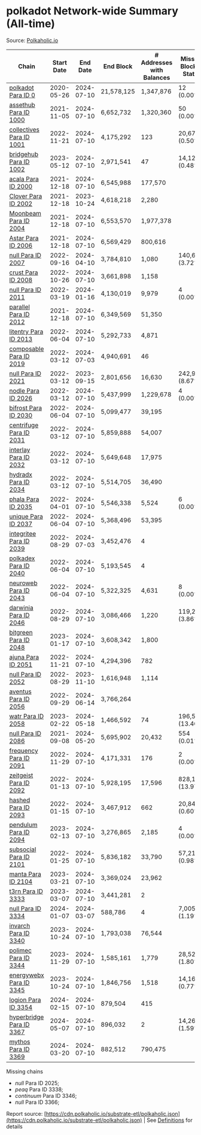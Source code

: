 # polkadot Network-wide Summary (All-time)

Source: [Polkaholic.io](https://polkaholic.io)


| Chain            | Start Date | End Date | End Block | # Addresses with Balances | Missing Blocks / Status |
| ---------------- | ---------- | ---------| --------- | ------------------------- | ----------------------- |
| [polkadot Para ID 0](/polkadot/0-polkadot) | 2020-05-26 | 2024-07-10 | 21,578,125 |  1,347,876 | 12 (0.00%)  |
| [assethub Para ID 1000](/polkadot/1000-assethub) | 2021-11-05 | 2024-07-10 | 6,652,732 |  1,320,360 | 50 (0.00%)  |
| [collectives Para ID 1001](/polkadot/1001-collectives) | 2022-11-21 | 2024-07-10 | 4,175,292 |  123 | 20,673 (0.50%)  |
| [bridgehub Para ID 1002](/polkadot/1002-bridgehub) | 2023-05-12 | 2024-07-10 | 2,971,541 |  47 | 14,121 (0.48%)  |
| [acala Para ID 2000](/polkadot/2000-acala) | 2021-12-18 | 2024-07-10 | 6,545,988 |  177,570 |    |
| [Clover Para ID 2002](/polkadot/2002-clover) | 2021-12-18 | 2023-10-24 | 4,618,218 |  2,280 |    |
| [Moonbeam Para ID 2004](/polkadot/2004-moonbeam) | 2021-12-18 | 2024-07-10 | 6,553,570 |  1,977,378 |    |
| [Astar Para ID 2006](/polkadot/2006-astar) | 2021-12-18 | 2024-07-10 | 6,569,429 |  800,616 |    |
| [null Para ID 2007](/polkadot/2007-kapex) | 2022-09-16 | 2024-04-10 | 3,784,810 |  1,080 | 140,668 (3.72%)  |
| [crust Para ID 2008](/polkadot/2008-crust) | 2022-10-26 | 2024-07-10 | 3,661,898 |  1,158 |    |
| [null Para ID 2011](/polkadot/2011-equilibrium) | 2022-03-19 | 2024-01-16 | 4,130,019 |  9,979 | 4 (0.00%)  |
| [parallel Para ID 2012](/polkadot/2012-parallel) | 2021-12-18 | 2024-07-10 | 6,349,569 |  51,350 |    |
| [litentry Para ID 2013](/polkadot/2013-litentry) | 2022-06-04 | 2024-07-10 | 5,292,733 |  4,871 |    |
| [composable Para ID 2019](/polkadot/2019-composable) | 2022-03-12 | 2024-07-03 | 4,940,691 |  46 |    |
| [null Para ID 2021](/polkadot/2021-efinity) | 2022-03-12 | 2023-09-15 | 2,801,656 |  16,630 | 242,949 (8.67%)  |
| [nodle Para ID 2026](/polkadot/2026-nodle) | 2022-03-12 | 2024-07-10 | 5,437,999 |  1,229,678 | 4 (0.00%)  |
| [bifrost Para ID 2030](/polkadot/2030-bifrost) | 2022-06-04 | 2024-07-10 | 5,099,477 |  39,195 |    |
| [centrifuge Para ID 2031](/polkadot/2031-centrifuge) | 2022-03-12 | 2024-07-10 | 5,859,888 |  54,007 |    |
| [interlay Para ID 2032](/polkadot/2032-interlay) | 2022-03-12 | 2024-07-10 | 5,649,648 |  17,975 |    |
| [hydradx Para ID 2034](/polkadot/2034-hydradx) | 2022-03-12 | 2024-07-10 | 5,514,705 |  36,490 |    |
| [phala Para ID 2035](/polkadot/2035-phala) | 2022-04-01 | 2024-07-10 | 5,546,338 |  5,524 | 6 (0.00%)  |
| [unique Para ID 2037](/polkadot/2037-unique) | 2022-06-04 | 2024-07-10 | 5,368,496 |  53,395 |    |
| [integritee Para ID 2039](/polkadot/2039-integritee) | 2022-08-29 | 2024-07-03 | 3,452,476 |  4 |    |
| [polkadex Para ID 2040](/polkadot/2040-polkadex) | 2022-06-04 | 2024-07-10 | 5,193,545 |  4 |    |
| [neuroweb Para ID 2043](/polkadot/2043-neuroweb) | 2022-06-04 | 2024-07-10 | 5,322,325 |  4,631 | 8 (0.00%)  |
| [darwinia Para ID 2046](/polkadot/2046-darwinia) | 2022-08-29 | 2024-07-10 | 3,086,466 |  1,220 | 119,220 (3.86%)  |
| [bitgreen Para ID 2048](/polkadot/2048-bitgreen) | 2023-01-17 | 2024-07-10 | 3,608,342 |  1,800 |    |
| [ajuna Para ID 2051](/polkadot/2051-ajuna) | 2022-11-21 | 2024-07-10 | 4,294,396 |  782 |    |
| [null Para ID 2052](/polkadot/2052-polkadot-parathread-2052) | 2022-08-29 | 2023-11-10 | 1,616,948 |  1,114 |    |
| [aventus Para ID 2056](/polkadot/2056-aventus) | 2022-09-29 | 2024-06-14 | 3,766,264 |   |    |
| [watr Para ID 2058](/polkadot/2058-watr) | 2023-02-22 | 2024-05-18 | 1,466,592 |  74 | 196,567 (13.40%)  |
| [null Para ID 2086](/polkadot/2086-kilt) | 2021-09-08 | 2024-05-20 | 5,695,902 |  20,432 | 554 (0.01%)  |
| [frequency Para ID 2091](/polkadot/2091-frequency) | 2022-11-29 | 2024-07-10 | 4,171,331 |  176 | 2 (0.00%)  |
| [zeitgeist Para ID 2092](/polkadot/2092-zeitgeist) | 2022-01-13 | 2024-07-10 | 5,928,195 |  17,596 | 828,192 (13.97%)  |
| [hashed Para ID 2093](/polkadot/2093-hashed) | 2022-01-15 | 2024-07-10 | 3,467,912 |  662 | 20,847 (0.60%)  |
| [pendulum Para ID 2094](/polkadot/2094-pendulum) | 2023-02-13 | 2024-07-10 | 3,276,865 |  2,185 | 4 (0.00%)  |
| [subsocial Para ID 2101](/polkadot/2101-subsocial) | 2022-01-25 | 2024-07-10 | 5,836,182 |  33,790 | 57,214 (0.98%)  |
| [manta Para ID 2104](/polkadot/2104-manta) | 2023-03-21 | 2024-07-10 | 3,369,024 |  23,962 |    |
| [t3rn Para ID 3333](/polkadot/3333-t3rn) | 2023-03-07 | 2024-07-10 | 3,441,281 |  2 |    |
| [null Para ID 3334](/polkadot/3334-polkadot-parathread-3334) | 2024-01-07 | 2024-03-07 | 588,786 |  4 | 7,005 (1.19%)  |
| [invarch Para ID 3340](/polkadot/3340-invarch) | 2023-10-24 | 2024-07-10 | 1,793,038 |  76,544 |    |
| [polimec Para ID 3344](/polkadot/3344-polimec) | 2023-11-29 | 2024-07-10 | 1,585,161 |  1,779 | 28,527 (1.80%)  |
| [energywebx Para ID 3345](/polkadot/3345-energywebx) | 2023-10-24 | 2024-07-10 | 1,846,756 |  1,518 | 14,163 (0.77%)  |
| [logion Para ID 3354](/polkadot/3354-logion) | 2024-02-15 | 2024-07-10 | 879,504 |  415 |    |
| [hyperbridge Para ID 3367](/polkadot/3367-hyperbridge) | 2024-05-07 | 2024-07-10 | 896,032 |  2 | 14,262 (1.59%)  |
| [mythos Para ID 3369](/polkadot/3369-mythos) | 2024-03-20 | 2024-07-10 | 882,512 |  790,475 |    |

Missing chains


* *null* Para ID 2025; 
* *peaq* Para ID 3338; 
* *continuum* Para ID 3346; 
* *null* Para ID 3366; 

Report source: [https://cdn.polkaholic.io/substrate-etl/polkaholic.json](https://cdn.polkaholic.io/substrate-etl/polkaholic.json) | See [Definitions](/DEFINITIONS.md) for details
